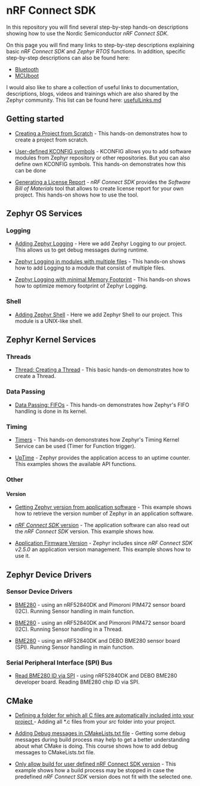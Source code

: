 # nRF Connect SDK

In this repository you will find several step-by-step hands-on descriptions showing how to use the Nordic Semiconductor _nRF Connect SDK_.

On this page you will find many links to step-by-step descriptions explaining basic _nRF Connect SDK_ and _Zephyr RTOS_ functions. In addition, specific step-by-step descriptions can also be found here:

- [Bluetooth](https://github.com/ChrisKurz/Bluetooth)
- [MCUboot](https://github.com/ChrisKurz/MCUboot)

I would also like to share a collection of useful links to documentation, descriptions, blogs, videos and trainings which are also shared by the Zephyr community. This list can be found here: [usefulLinks.md](usefulLinks.md)


## Getting started

- [Creating a Project from Scratch](doc/NCSv2.5.2_01_ProjectFromScratch.md) - This hands-on demonstrates how to create a project from scratch.

- [User-defined KCONFIG symbols](doc/NCSv2.5.0_03_User-Defined_KCONFIG.md) - KCONFIG allows you to add software modules from Zephyr repository or other repositories. But you can also define own KCONFIG symbols. This hands-on demonstrates how this can be done

- [Generating a License Report](doc/NCSv2.5.0_LicenseReport.md) - _nRF Connect SDK_ provides the _Software Bill of Materials_ tool that allows to create license report for your own project. This hands-on shows how to use the tool.


## Zephyr OS Services

### Logging

- [Adding Zephyr Logging](doc/NCSv2.5.2_02_ZephyrLogging.md) - Here we add Zephyr Logging to our project. This allows us to get debug messages during runtime.

- [Zephyr Logging in modules with multiple files](doc/NCSv2.5.0_02_ZephyrLogging_declare.md) - This hands-on shows how to add Logging to a module that consist of multiple files.

- [Zephyr Logging with minimal Memory Footprint](doc/NCSv2.5.0_02_ZephyrLogging_minimal.md) - This hands-on shows how to optimize memory footprint of Zephyr Logging.

### Shell

- [Adding Zephyr Shell](doc/NCSv2.5.0_10_ZephyrShell.md) - Here we add Zephyr Shell to our project. This module is a UNIX-like shell.


## Zephyr Kernel Services

### Threads

- [Thread: Creating a Thread](doc/NCSv2.5.0_ZKS_Threads_01.md) - This basic hands-on demonstrates how to create a Thread.

### Data Passing

- [Data Passing: FIFOs](doc/NCSv2.5.0_ZKS_02_fifo.md) - This hands-on demonstrates how Zephyr's FIFO handling is done in its kernel.

### Timing

- [Timers](doc/NCSv2.5.0_ZKS_Timing_02_Timers.md) - This hands-on demonstrates how Zephyr's Timing Kernel Service can be used (Timer for Function trigger).

- [UpTime](doc/NCSv2.5.0_ZKS_Timing_UpTime.md) - Zephyr provides the application access to an uptime counter. This examples shows the available API functions. 

### Other

#### Version

- [Getting Zephyr version from application software](doc/NCSv2.5.0_ZKS_Other_01_version.md) - This example shows how to retrieve the version number of Zephyr in an application software. 

- [_nRF Connect SDK_ version](doc/NCSv2.5.0_NCS_Version.md) - The application software can also read out the _nRF Connect SDK_ version. This example shows how. 

- [Application Firmware Version](doc/NCSv2.5.0_App_Version.md) - Zephyr includes since _nRF Connect SDK v2.5.0_ an application version management. This example shows how to use it.


## Zephyr Device Drivers

### Sensor Device Drivers

- [BME280](doc/NCSv2.5.0_ZDD_Sensors_BME280_nRF52840.md) - using an nRF52840DK and Pimoroni PIM472 sensor board (I2C). Running Sensor handling in main function.

- [BME280](doc/NCSv2.5.0_ZDD_Sensors_BME280_nRF52840_Thread.md) - using an nRF52840DK and Pimoroni PIM472 sensor board (I2C). Running Sensor handling in a Thread.

- [BME280](doc/NCSv2.5.0_ZDD_Sensors_BME280_nRF52840_SPI.md) - using an nRF52840DK and DEBO BME280 sensor board (SPI). Running Sensor handling in main function.

### Serial Peripheral Interface (SPI) Bus

- [Read BME280 ID via SPI](doc/NCSv2.5.0_ZDD_SPI_BME280_nRF52840.md) - using nRF52840DK and DEBO BME280 developer board. Reading BME280 chip ID via SPI.

## CMake

- [Defining a folder for which all C files are automatically included into your project ](doc/CMake/CMake_01_DefineSourceFolder.md) - Adding all *.c files from your _src_ folder into your project. 

- [Adding Debug messages in CMakeLists.txt file](doc/CMake/CMake_02_Debugging.md) - Getting some debug messages during build process may help to get a better understanding about what CMake is doing. This course shows how to add debug messages to CMakeLists.txt file.

- [Only allow build for user defined nRF Connect SDK version](doc/CMake/CMake_03_NCS-Version-Check.md) - This example shows how a build process may be stopped in case the predefined _nRF Connect SDK_ version does not fit with the selected one. 
